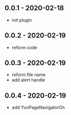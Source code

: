 ## 0.0.1   - 2020-02-18

* init plugin

## 0.0.2   - 2020-02-19

* reform code

## 0.0.3   - 2020-02-19

* reform file name
* add alert handle

## 0.0.4   - 2020-02-19

* add YunPageNavigatorOn